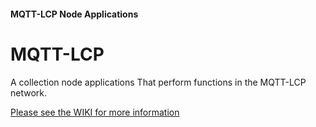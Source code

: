 #### MQTT-LCP Node Applications

# MQTT-LCP

A collection node applications That perform functions in the MQTT-LCP network.

[Please see the WIKI for more information](https://github.com/rphughespa/mqtt-lcp/wiki)
